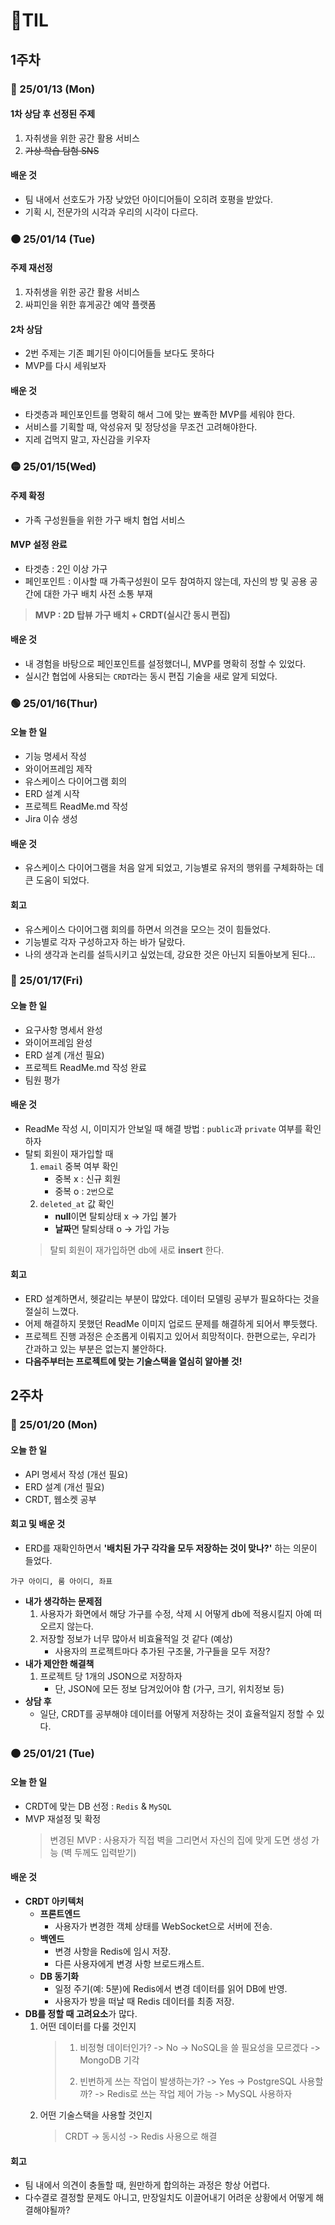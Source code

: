 # 📄TIL
## 1주차
### 🔴 25/01/13 (Mon)
#### 1차 상담 후 선정된 주제
1. 자취생을 위한 공간 활용 서비스
2. ~~가상 학습 탐험 SNS~~

#### 배운 것
- 팀 내에서 선호도가 가장 낮았던 아이디어들이 오히려 호평을 받았다.
- 기획 시, 전문가의 시각과 우리의 시각이 다르다.

### 🟠 25/01/14 (Tue)
#### 주제 재선정
1. 자취생을 위한 공간 활용 서비스
2. 싸피인을 위한 휴게공간 예약 플랫폼
#### 2차 상담
- 2번 주제는 기존 폐기된 아이디어들들 보다도 못하다
- MVP를 다시 세워보자
#### 배운 것
- 타겟층과 페인포인트를 명확히 해서 그에 맞는 뾰족한 MVP를 세워야 한다.
- 서비스를 기획할 때, 악성유저 및 정당성을 무조건 고려해야한다.
- 지레 겁먹지 말고, 자신감을 키우자

### 🟡 25/01/15(Wed)
#### 주제 확정
- 가족 구성원들을 위한 가구 배치 협업 서비스
#### MVP 설정 완료
- 타겟층 : 2인 이상 가구
- 페인포인트 : 이사할 때 가족구성원이 모두 참여하지 않는데, 자신의 방 및 공용 공간에 대한 가구 배치 사전 소통 부재
> **MVP : 2D 탑뷰 가구 배치 + CRDT(실시간 동시 편집)**
#### 배운 것
- 내 경험을 바탕으로 페인포인트를 설정했더니, MVP를 명확히 정할 수 있었다.
- 실시간 협업에 사용되는 `CRDT`라는 동시 편집 기술을 새로 알게 되었다.

### 🟢 25/01/16(Thur)
#### 오늘 한 일
- 기능 명세서 작성
- 와이어프레임 제작
- 유스케이스 다이어그램 회의
- ERD 설계 시작
- 프로젝트 ReadMe.md 작성
- Jira 이슈 생성
#### 배운 것
- 유스케이스 다이어그램을 처음 알게 되었고, 기능별로 유저의 행위를 구체화하는 데 큰 도움이 되었다.
#### 회고
- 유스케이스 다이어그램 회의를 하면서 의견을 모으는 것이 힘들었다.
- 기능별로 각자 구성하고자 하는 바가 달랐다.
- 나의 생각과 논리를 설득시키고 싶었는데, 강요한 것은 아닌지 되돌아보게 된다...

### 🔵 25/01/17(Fri) 
#### 오늘 한 일
- 요구사항 명세서 완성
- 와이어프레임 완성
- ERD 설계 (개선 필요)
- 프로젝트 ReadMe.md 작성 완료
- 팀원 평가
#### 배운 것
- ReadMe 작성 시, 이미지가 안보일 때 해결 방법 : `public`과 `private` 여부를 확인하자
- 탈퇴 회원이 재가입할 때
    1. `email` 중복 여부 확인
        - 중복 x : 신규 회원
        - 중복 o : `2번`으로
    2. `deleted_at` 값 확인
        - **null**이면 탈퇴상태 x -> 가입 불가
        - **날짜**면 탈퇴상태 o -> 가입 가능
    > 탈퇴 회원이 재가입하면 db에 새로 **insert** 한다.

#### 회고
- ERD 설계하면서, 헷갈리는 부분이 많았다. 데이터 모델링 공부가 필요하다는 것을 절실히 느꼈다.
- 어제 해결하지 못했던 ReadMe 이미지 업로드 문제를 해결하게 되어서 뿌듯했다.
- 프로젝트 진행 과정은 순조롭게 이뤄지고 있어서 희망적이다. 한편으로는, 우리가 간과하고 있는 부분은 없는지 불안하다.
- **다음주부터는 프로젝트에 맞는 기술스택을 열심히 알아볼 것!**

## 2주차
### 🔴 25/01/20 (Mon)
#### 오늘 한 일
- API 명세서 작성 (개선 필요)
- ERD 설계 (개선 필요)
- CRDT, 웹소켓 공부
#### 회고 및 배운 것
- ERD를 재확인하면서 **'배치된 가구 각각을 모두 저장하는 것이 맞나?'** 하는 의문이 들었다.
```
가구 아이디, 룸 아이디, 좌표
```

- **내가 생각하는 문제점**
    1. 사용자가 화면에서 해당 가구를 수정, 삭제 시 어떻게 db에 적용시킬지 아예 떠오르지 않는다.
    2. 저장할 정보가 너무 많아서 비효율적일 것 같다 (예상)
        - 사용자의 프로젝트마다 추가된 구조물, 가구들을 모두 저장?
- **내가 제안한 해결책**
    1. 프로젝트 당 1개의 JSON으로 저장하자
        - 단, JSON에 모든 정보 담겨있어야 함 (가구, 크기, 위치정보 등)
- **상담 후**
    - 일단, CRDT를 공부해야 데이터를 어떻게 저장하는 것이 효율적일지 정할 수 있다.

### 🟠 25/01/21 (Tue)
#### 오늘 한 일
- CRDT에 맞는 DB 선정 : `Redis` & `MySQL`
- MVP 재설정 및 확정
    >  변경된 MVP : 사용자가 직접 벽을 그리면서 자신의 집에 맞게 도면 생성 가능 (벽 두께도 입력받기)
#### 배운 것
- **CRDT 아키텍처**
    - **프론트엔드**
        - 사용자가 변경한 객체 상태를 WebSocket으로 서버에 전송.
    - **백엔드**
        - 변경 사항을 Redis에 임시 저장.
        - 다른 사용자에게 변경 사항 브로드캐스트.
    - **DB 동기화**
        - 일정 주기(예: 5분)에 Redis에서 변경 데이터를 읽어 DB에 반영.
        - 사용자가 방을 떠날 때 Redis 데이터를 최종 저장.
- **DB를 정할 때 고려요소**가 많다.
    1. 어떤 데이터를 다룰 것인지
        > 1. 비정형 데이터인가? -> No -> NoSQL을 쓸 필요성을 모르겠다 -> MongoDB 기각
        >
        > 2. 빈번하게 쓰는 작업이 발생하는가? -> Yes -> PostgreSQL 사용할까? -> Redis로 쓰는 작업 제어 가능 -> MySQL 사용하자
    2. 어떤 기술스택을 사용할 것인지
        > CRDT -> 동시성 -> Redis 사용으로 해결
#### 회고
- 팀 내에서 의견이 충돌할 때, 원만하게 합의하는 과정은 항상 어렵다.
- 다수결로 결정할 문제도 아니고, 만장일치도 이끌어내기 어려운 상황에서 어떻게 해결해야될까?